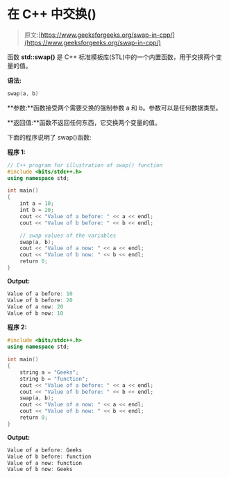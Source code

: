 # 在 C++ 中交换()

> 原文:[https://www.geeksforgeeks.org/swap-in-cpp/](https://www.geeksforgeeks.org/swap-in-cpp/)

函数 **std::swap()** 是 C++ 标准模板库(STL)中的一个内置函数，用于交换两个变量的值。

**语法:**

```cpp
swap(a, b)

```

**参数:**函数接受两个需要交换的强制参数 a 和 b。参数可以是任何数据类型。

**返回值:**函数不返回任何东西，它交换两个变量的值。

下面的程序说明了 swap()函数:

**程序 1:**

```cpp
// C++ program for illustration of swap() function
#include <bits/stdc++.h>
using namespace std;

int main()
{
    int a = 10;
    int b = 20;
    cout << "Value of a before: " << a << endl;
    cout << "Value of b before: " << b << endl;

    // swap values of the variables
    swap(a, b);
    cout << "Value of a now: " << a << endl;
    cout << "Value of b now: " << b << endl;
    return 0;
}
```

**Output:**

```cpp
Value of a before: 10
Value of b before: 20
Value of a now: 20
Value of b now: 10

```

**程序 2:**

```cpp
#include <bits/stdc++.h>
using namespace std;

int main()
{
    string a = "Geeks";
    string b = "function";
    cout << "Value of a before: " << a << endl;
    cout << "Value of b before: " << b << endl;
    swap(a, b);
    cout << "Value of a now: " << a << endl;
    cout << "Value of b now: " << b << endl;
    return 0;
}
```

**Output:**

```cpp
Value of a before: Geeks
Value of b before: function
Value of a now: function
Value of b now: Geeks

```